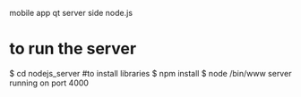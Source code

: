 mobile app qt
server side node.js




# to run the server
$ cd nodejs_server
#to install libraries
$ npm install
$ node /bin/www
server running on port 4000
